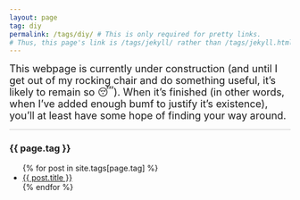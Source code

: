 ```yaml
---
layout: page
tag: diy
permalink: /tags/diy/ # This is only required for pretty links.
# Thus, this page's link is /tags/jekyll/ rather than /tags/jekyll.html
---
```


<div align="left">
    <font size="4">
    This webpage is currently under construction (and until I get out of my rocking chair and do something useful, it’s likely to remain so 😴). When it’s finished (in other words, when I’ve added enough bumf to justify it’s existence), you’ll at least have some hope of finding your way around.
    </font>
</div>

<!-- <hr style="height:0.75px"> -->
<hr style="background-color: #ccc">

<h3>{{ page.tag }}</h3>

<ul>
    {% for post in site.tags[page.tag] %}
    <li>
        <!-- {{ post.date | date: "%B %d, %Y" }}: --> <a href="{{ post.url }}">{{ post.title }}</a>
    </li>
    {% endfor %}
</ul>
